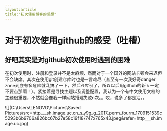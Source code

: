 ```yaml
---
layout:article
title:"初次使用博客的感想"
---
```


# 对于初次使用github的感受（吐槽）

## 好吧其实是对github初次使用时遇到的困难

在初次使用时，注册和登录并不是太麻烦，然而对于一个国外的网站卡顿会来迟但不会缺席。其次在使用git创建仓库时也是一言难尽（甚至有一次我好奇danger zone到底有多危险就乱搞了一下，然后仓库没了。所以以后用github的新人一定不要点那啊！）。紧接着是寻找主题以及调整配置，我认为一个有中文使用文档的主题很重要，不然就会像我一样网站搭建失败n次。。哎，说多了都是泪。。

![](C:\Users\LENOVO\Pictures\Saved Pictures\src=http___sh.image.uc.cn_s_y9g_g_2017_perm_fourm_1709151539c5293b6b9706a826bc67b27e58c19f18x747x765x43.jpeg&refer=http___sh.image.uc.jpg)

